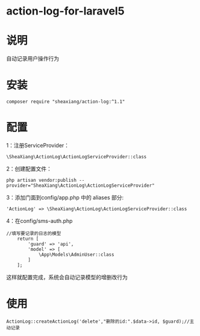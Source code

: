 # action-log-for-laravel5

# 说明

自动记录用户操作行为

# 安装

	composer require "sheaxiang/action-log:^1.1"
# 配置

1：注册ServiceProvider：

    \SheaXiang\ActionLog\ActionLogServiceProvider::class
    
2：创建配置文件：

    php artisan vendor:publish --provider="SheaXiang\ActionLog\ActionLogServiceProvider"
    
3：添加门面到config/app.php 中的 aliases 部分:

    'ActionLog' => \SheaXiang\ActionLog\ActionLogServiceProvider::class
    
4：在config/sms-auth.php

    //填写要记录的日志的模型
    	return [
    		'guard' => 'api',
    		'model' => [
    			\App\Models\AdminUser::class
    		]
    	];
这样就配置完成，系统会自动记录模型的增删改行为
    	
# 使用

    ActionLog::createActionLog('delete',"删除的id:".$data->id, $guard);//主动记录
